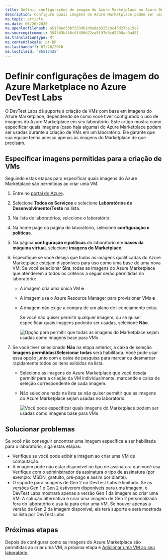 ```yaml
---
title: Definir configurações de imagem do Azure Marketplace no Azure DevTest Labs
description: Configure quais imagens do Azure Marketplace podem ser usadas ao criar uma VM no Azure DevTest Labs
ms.topic: article
ms.date: 06/26/2020
ms.openlocfilehash: a5158ed33bf253db1dbe0eb3232bc43d27ce15e7
ms.sourcegitcommit: 3543d3b4f6c6f496d22ea5f97d8cd2700ac9a481
ms.translationtype: MT
ms.contentlocale: pt-BR
ms.lasthandoff: 07/20/2020
ms.locfileid: "86512428"
---
```

# <a name="configure-azure-marketplace-image-settings-in-azure-devtest-labs"></a>Definir configurações de imagem do Azure Marketplace no Azure DevTest Labs
O DevTest Labs dá suporte à criação de VMs com base em imagens do Azure Marketplace, dependendo de como você tiver configurado o uso de imagens do Azure Marketplace em seu laboratório. Este artigo mostra como especificar quais imagens (caso haja alguma) do Azure Marketplace podem ser usadas durante a criação de VMs em um laboratório. Ele garante que sua equipe tenha acesso apenas às imagens do Marketplace de que precisam. 

## <a name="specify-allowed-images-for-creating-vms"></a>Especificar imagens permitidas para a criação de VMs
Seguindo estas etapas para especificar quais imagens do Azure Marketplace são permitidas ao criar uma VM. 

1. Entre no [portal do Azure](https://go.microsoft.com/fwlink/p/?LinkID=525040).
2. Selecione **Todos os Serviços** e selecione **Laboratórios de Desenvolvimento/Teste** na lista.
3. Na lista de laboratórios, selecione o laboratório. 
4. Na home page da página do laboratório, selecione **configuração e políticas**.
5. Na página **configuração e políticas** do laboratório em **bases da máquina virtual**, selecione **imagens do Marketplace**.
6. Especifique se você deseja que todas as imagens qualificadas do Azure Marketplace estejam disponíveis para uso como uma base de uma nova VM. Se você selecionar **Sim**, todas as imagens do Azure Marketplace que atenderem a todos os critérios a seguir serão permitidas no laboratório:
   
   * A imagem cria uma única VM **e**
   * A imagem usa o Azure Resource Manager para provisionar VMs **e**
   * A imagem não exige a compra de um plano de licenciamento extra
     
     Se você não quiser permitir qualquer imagem, ou se quiser especificar quais imagens poderão ser usadas, selecione **Não**.
     
     ![Opção para permitir que todas as imagens do Marketplace sejam usadas como imagens base para VMs](./media/devtest-lab-configure-marketplace-images/allow-all-marketplace-images.png)
7. Se você tiver selecionado **Não** na etapa anterior, a caixa de seleção **Imagens permitidas/Selecionar todas** será habilitada. 
   Você pode usar essa opção junto com a caixa de pesquisa para marcar ou desmarcar rapidamente todos os itens exibidos na lista.
   * Selecione as imagens do Azure Marketplace que você deseja permitir para a criação da VM individualmente, marcando a caixa de seleção correspondente de cada imagem.
   * Não selecione nada na lista se não quiser permitir que as imagens do Azure Marketplace sejam usadas no laboratório.
   
     ![Você pode especificar quais imagens do Marketplace podem ser usadas como imagens base para VMs](./media/devtest-lab-configure-marketplace-images/select-marketplace-images.png)


## <a name="troubleshoot"></a>Solucionar problemas
Se você não conseguir encontrar uma imagem específica a ser habilitada para o laboratório, siga estas etapas: 

- Verifique se você pode exibir a imagem ao criar uma VM de computação.
- A imagem pode não estar disponível no tipo de assinatura que você usa. Verifique com o administrador da assinatura o tipo de assinatura (por exemplo: MSDN, gratuito, pré-pago e assim por diante). 
- O suporte para imagens de Gen 2 no DevTest Labs é limitado. Se as versões Gen 1 e Gen 2 estiverem disponíveis para uma imagem, o DevTest Labs mostrará apenas a versão Gen 1 da imagem ao criar uma VM. A solução alternativa é criar uma imagem de Gen 2 personalizada fora do laboratório e usá-la para criar uma VM. Se houver apenas a versão de Gen 2 da imagem disponível, ela terá suporte e será mostrada na lista por DevTest Labs. 
      


## <a name="next-steps"></a>Próximas etapas
Depois de configurar como as imagens do Azure Marketplace são permitidas ao criar uma VM, a próxima etapa é [Adicionar uma VM ao seu laboratório](devtest-lab-add-vm.md).

